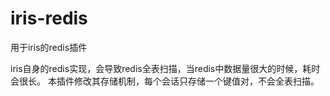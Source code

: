 # iris-redis

用于iris的redis插件

iris自身的redis实现，会导致redis全表扫描，当redis中数据量很大的时候，耗时会很长。
本插件修改其存储机制，每个会话只存储一个键值对，不会全表扫描。
